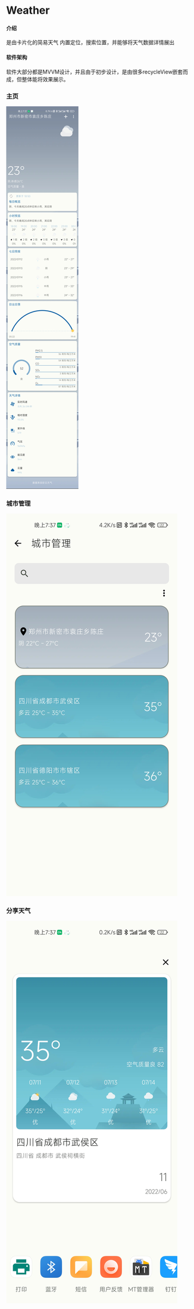 # Weather

#### 介绍
是由卡片化的简易天气
内置定位，搜索位置，并能够将天气数据详情展出

#### 软件架构
软件大部分都是MVVM设计，并且由于初步设计，是由很多recycleView嵌套而成，但整体能将效果展示。

### 主页

![home.jpg](./screenshots/screenshots-home.jpg)

### 城市管理
![city.jpg](./screenshots/screenshots-city.jpg)

### 分享天气
![share.jpg](./screenshots/screenshots-share.jpg)


